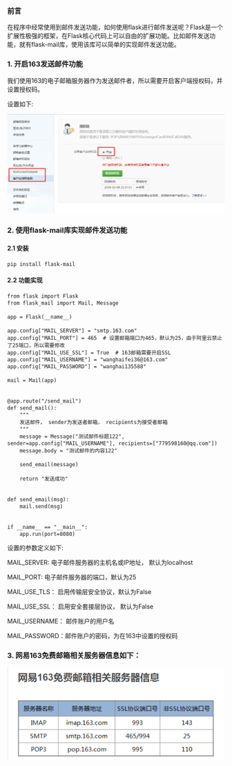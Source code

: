 ### 前言

在程序中经常使用到邮件发送功能，如何使用flask进行邮件发送呢？Flask是一个扩展性极强的框架，在Flask核心代码上可以自由的扩展功能。比如邮件发送功能，就有flask-mail库，使用该库可以简单的实现邮件发送功能。

### 1. 开启163发送邮件功能

我们使用163的电子邮箱服务器作为发送邮件者，所以需要开启客户端授权码，并设置授权码。

设置如下:

![图](./images/flask_mail.png)

### 2. 使用flask-mail库实现邮件发送功能

#### 2.1 安装

	pip install flask-mail

#### 2.2 功能实现

	from flask import Flask
	from flask_mail import Mail, Message
	
	app = Flask(__name__)
	
	app.config["MAIL_SERVER"] = "smtp.163.com"
	app.config["MAIL_PORT"] = 465  # 设置邮箱端口为465，默认为25，由于阿里云禁止了25端口，所以需要修改
	app.config["MAIL_USE_SSL"] = True  # 163邮箱需要开启SSL
	app.config["MAIL_USERNAME"] = "wanghaifei36@163.com"
	app.config["MAIL_PASSWORD"] = "wanghai135588"
	
	mail = Mail(app)
	
	
	@app.route("/send_mail")
	def send_mail():
	    """
	    发送邮件， sender为发送者邮箱， recipients为接受者邮箱
	    """
	    message = Message("测试邮件标题122", sender=app.config["MAIL_USERNAME"], recipients=["779598160@qq.com"])
	    message.body = "测试邮件的内容122"
	
	    send_email(message)
	
	    return "发送成功"
	
	
	def send_email(msg):
	    mail.send(msg)
	
	
	if __name__ == "__main__":
	    app.run(port=8080)

设置的参数定义如下:

  MAIL_SERVER: 电子邮件服务器的主机名或IP地址， 默认为localhost

  MAIL_PORT: 电子邮件服务器的端口，默认为25

  MAIL_USE_TLS： 启用传输层安全协议，默认为False

  MAIL_USE_SSL： 启用安全套接层协议， 默认为False

  MAIL_USERNAME： 邮件账户的用户名

  MAIL_PASSWORD：邮件账户的密码，为在163中设置的授权码

### 3. 网易163免费邮箱相关服务器信息如下：

![图](./images/flask_163_mail.png)